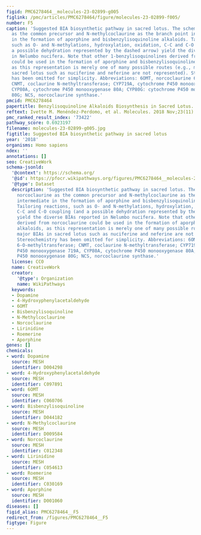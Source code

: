 ```yaml
---
figid: PMC6278464__molecules-23-02899-g005
figlink: /pmc/articles/PMC6278464/figure/molecules-23-02899-f005/
number: F5
caption: 'Suggested BIA biosynthetic pathway in sacred lotus. The scheme shows norcoclaurine
  as the common precursor and N-methylcoclaurine as the branch point intermediate
  in the formation of aporphine and bisbenzylisoquinoline alkaloids. Tailoring reactions,
  such as O- and N-methylations, hydroxylation, oxidation, C-C and C-O coupling (and
  a possible dehydration represented by the dashed arrow) yield the diverse BIAs reported
  in Nelumbo nucifera. Note that other 1-benzylisoquinolines derived from norcoclaurine
  could be used in the formation of aporphine and bisbenzylisoquinoline alkaloids,
  as this representation is merely one of many possible routes (e.g., major BIAs in
  sacred lotus such as nuciferine and neferine are not represented). Stereochemistry
  has been omitted for simplicity. Abbreviations: 6OMT, norcoclaurine 6-O-methyltransferase;
  CNMT, coclaurine N-methyltransferase; CYP719A, cytochrome P450 monooxygenase 719A,
  CYP80A, cytochrome P450 monooxygenase 80A; CYP80G: cytochrome P450 monooxygenase
  80G; NCS, norcoclaurine synthase.'
pmcid: PMC6278464
papertitle: Benzylisoquinoline Alkaloids Biosynthesis in Sacred Lotus.
reftext: Ivette M. Menéndez-Perdomo, et al. Molecules. 2018 Nov;23(11):2899.
pmc_ranked_result_index: '73422'
pathway_score: 0.6923197
filename: molecules-23-02899-g005.jpg
figtitle: Suggested BIA biosynthetic pathway in sacred lotus
year: '2018'
organisms: Homo sapiens
ndex: ''
annotations: []
seo: CreativeWork
schema-jsonld:
  '@context': https://schema.org/
  '@id': https://pfocr.wikipathways.org/figures/PMC6278464__molecules-23-02899-g005.html
  '@type': Dataset
  description: 'Suggested BIA biosynthetic pathway in sacred lotus. The scheme shows
    norcoclaurine as the common precursor and N-methylcoclaurine as the branch point
    intermediate in the formation of aporphine and bisbenzylisoquinoline alkaloids.
    Tailoring reactions, such as O- and N-methylations, hydroxylation, oxidation,
    C-C and C-O coupling (and a possible dehydration represented by the dashed arrow)
    yield the diverse BIAs reported in Nelumbo nucifera. Note that other 1-benzylisoquinolines
    derived from norcoclaurine could be used in the formation of aporphine and bisbenzylisoquinoline
    alkaloids, as this representation is merely one of many possible routes (e.g.,
    major BIAs in sacred lotus such as nuciferine and neferine are not represented).
    Stereochemistry has been omitted for simplicity. Abbreviations: 6OMT, norcoclaurine
    6-O-methyltransferase; CNMT, coclaurine N-methyltransferase; CYP719A, cytochrome
    P450 monooxygenase 719A, CYP80A, cytochrome P450 monooxygenase 80A; CYP80G: cytochrome
    P450 monooxygenase 80G; NCS, norcoclaurine synthase.'
  license: CC0
  name: CreativeWork
  creator:
    '@type': Organization
    name: WikiPathways
  keywords:
  - Dopamine
  - 4-Hydroxyphenylacetaldehyde
  - 6OMT
  - Bisbenzylisoquinoline
  - N-Methylcoclaurine
  - Norcoclaurine
  - Lirinidine
  - Roemerine
  - Aporphine
genes: []
chemicals:
- word: Dopamine
  source: MESH
  identifier: D004298
- word: 4-Hydroxyphenylacetaldehyde
  source: MESH
  identifier: C097891
- word: 6OMT
  source: MESH
  identifier: C060706
- word: Bisbenzylisoquinoline
  source: MESH
  identifier: D044182
- word: N-Methylcoclaurine
  source: MESH
  identifier: D009584
- word: Norcoclaurine
  source: MESH
  identifier: C012348
- word: Lirinidine
  source: MESH
  identifier: C054613
- word: Roemerine
  source: MESH
  identifier: C030169
- word: Aporphine
  source: MESH
  identifier: D001060
diseases: []
figid_alias: PMC6278464__F5
redirect_from: /figures/PMC6278464__F5
figtype: Figure
---
```

